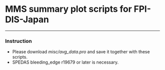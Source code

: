 # MMS summary plot scripts for FPI-DIS-Japan 
----

### Instruction
* Please download _misc/avg_data.pro_ and save it together with these scripts.
* SPEDAS bleeding_edge r19679 or later is necessary.

